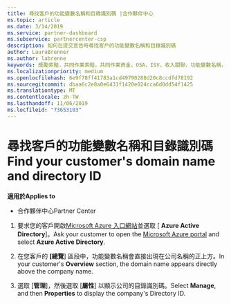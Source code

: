 ```yaml
---
title: 尋找客戶的功能變數名稱和目錄識別碼 |合作夥伴中心
ms.topic: article
ms.date: 3/14/2019
ms.service: partner-dashboard
ms.subservice: partnercenter-csp
description: 如何在提交宣告時尋找客戶的功能變數名稱和目錄識別碼
author: LauraBrenner
ms.author: labrenne
keywords: 獎勵索賠，共同作業索賠，共同作業資金，OSA，ISV，收入關聯，功能變數名稱，目錄識別碼
ms.localizationpriority: medium
ms.openlocfilehash: 6e9f78ff41783a1cd49790288d20c8ccdfd78192
ms.sourcegitcommit: dbaa6c2e8a0e6431f1420e024cca6d0dd54f1425
ms.translationtype: MT
ms.contentlocale: zh-TW
ms.lasthandoff: 11/06/2019
ms.locfileid: "73653103"
---
```

# <a name="find-your-customers-domain-name-and-directory-id"></a><span data-ttu-id="af2e3-104">尋找客戶的功能變數名稱和目錄識別碼</span><span class="sxs-lookup"><span data-stu-id="af2e3-104">Find your customer's domain name and directory ID</span></span>

<span data-ttu-id="af2e3-105">**適用於**</span><span class="sxs-lookup"><span data-stu-id="af2e3-105">**Applies to**</span></span>

-  <span data-ttu-id="af2e3-106">合作夥伴中心</span><span class="sxs-lookup"><span data-stu-id="af2e3-106">Partner Center</span></span>

1.  <span data-ttu-id="af2e3-107">要求您的客戶開啟[Microsoft Azure 入口網站](https://ms.portal.azure.com/#home)並選取 [ **Azure Active Directory**]。</span><span class="sxs-lookup"><span data-stu-id="af2e3-107">Ask your customer to open the [Microsoft Azure portal](https://ms.portal.azure.com/#home) and select **Azure Active Directory**.</span></span> 

2.  <span data-ttu-id="af2e3-108">在您客戶的 **[總覽**] 區段中，功能變數名稱會直接出現在公司名稱的正上方。</span><span class="sxs-lookup"><span data-stu-id="af2e3-108">In your customer's **Overview** section, the domain name appears directly above the company name.</span></span>  

3.  <span data-ttu-id="af2e3-109">選取 [**管理**]，然後選取 [**屬性**] 以顯示公司的目錄識別碼。</span><span class="sxs-lookup"><span data-stu-id="af2e3-109">Select **Manage**, and then **Properties** to display the company's Directory ID.</span></span>
